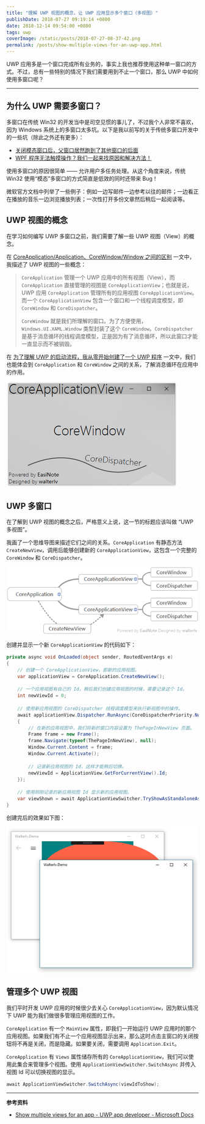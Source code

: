 ```yaml
---
title: "理解 UWP 视图的概念，让 UWP 应用显示多个窗口（多视图）"
publishDate: 2018-07-27 09:19:14 +0800
date: 2018-12-14 09:54:00 +0800
tags: uwp
coverImage: /static/posts/2018-07-27-08-37-42.png
permalink: /posts/show-multiple-views-for-an-uwp-app.html
---
```


UWP 应用多是一个窗口完成所有业务的，事实上我也推荐使用这种单一窗口的方式。不过，总有一些特别的情况下我们需要用到不止一个窗口，那么 UWP 中如何使用多窗口呢？

---

<div id="toc"></div>

## 为什么 UWP 需要多窗口？

多窗口在传统 Win32 的开发当中是司空见惯的事儿了，不过我个人非常不喜欢，因为 Windows 系统上的多窗口太多坑。以下是我以前写的关于传统多窗口开发中的一些坑（除此之外还有更多）：

- [关闭模态窗口后，父窗口居然跑到了其他窗口的后面](/post/fix-owner-window-dropping-down-when-close-a-modal-child-window)
- [WPF 程序无法触摸操作？我们一起来找原因和解决方法！](/wpf/2017/09/12/touch-not-work-in-wpf.html)

使用多窗口的原因很简单 —— 允许用户多任务处理。从这个角度来说，传统 Win32 使用“模态”多窗口的方式简直是低效的同时还带来 Bug！

微软官方文档中列举了一些例子：例如一边写邮件一边参考以往的邮件；一边看正在播放的音乐一边浏览播放列表；一次性打开多份文章然后稍后一起阅读等。

## UWP 视图的概念

在学习如何编写 UWP 多窗口之前，我们需要了解一些 UWP 视图（View）的概念。

在 [CoreApplication/Application、CoreWindow/Window 之间的区别](/post/core-application-window-of-uwp) 一文中，我描述了 UWP 视图的一些概念：

> `CoreApplication` 管理一个 UWP 应用中的所有视图（View），而 `CoreApplication` 直接管理的视图是 `CoreApplicationView`；也就是说，UWP 应用 `CoreApplication` 管理所有的应用视图 `CoreApplicationView`。而一个 `CoreApplicationView` 包含一个窗口和一个线程调度模型，即 `CoreWindow` 和 `CoreDispatcher`。
> 
> `CoreWindow` 就是我们所理解的窗口。为了方便使用，`Windows.UI.XAML.Window` 类型封装了这个 `CoreWindow`。`CoreDispatcher` 是基于消息循环的线程调度模型，正是因为有了消息循环，所以此窗口才能一直显示而不被销毁。

在 [为了理解 UWP 的启动流程，我从零开始创建了一个 UWP 程序](/post/create-uwp-app-from-zero-1) 一文中，我们也能体会到 `CoreApplication` 和 `CoreWindow` 之间的关系，了解消息循环在应用中的作用。

![UWP 应用视图](/static/posts/2018-07-27-08-37-42.png)

## UWP 多窗口

在了解到 UWP 视图的概念之后，严格意义上说，这一节的标题应该叫做 “UWP 多视图”。

我画了一个思维导图来描述它们之间的关系。`CoreApplication` 有静态方法 `CreateNewView`，调用后能够创建新的 `CoreApplicationView`，这包含一个完整的 `CoreWindow` 和 `CoreDispatcher`。

![UWP 创建应用视图](/static/posts/2018-07-27-08-48-53.png)

创建并显示一个新 `CoreApplicationView` 的代码如下：

```csharp
private async void OnLoaded(object sender, RoutedEventArgs e)
{
    // 创建一个 CoreApplicationView，即新的应用视图。
    var applicationView = CoreApplication.CreateNewView();

    // 一个应用视图有自己的 Id，稍后我们创建应用视图的时候，需要记录这个 Id。
    int newViewId = 0;

    // 使用新应用视图的 CoreDispatcher 线程调度模型来执行新视图中的操作。
    await applicationView.Dispatcher.RunAsync(CoreDispatcherPriority.Normal, () =>
    {
        // 在新的应用视图中，我们将新的窗口内容设置为 ThePageInNewView 页面。
        Frame frame = new Frame();
        frame.Navigate(typeof(ThePageInNewView), null);
        Window.Current.Content = frame;
        Window.Current.Activate();

        // 记录新应用视图的 Id，这样才能稍后切换。
        newViewId = ApplicationView.GetForCurrentView().Id;
    });

    // 使用刚刚记录的新应用视图 Id 显示新的应用视图。
    var viewShown = await ApplicationViewSwitcher.TryShowAsStandaloneAsync(newViewId);
}
```

创建完后的效果如下图：

![UWP 多窗口](/static/posts/2018-07-27-08-58-16.png)

## 管理多个 UWP 视图

我们平时开发 UWP 应用的时候很少去关心 `CoreApplicationView`，因为默认情况下 UWP 能为我们做很多管理应用视图的工作。

`CoreApplication` 有一个 `MainView` 属性，即我们一开始运行 UWP 应用时的那个应用视图。如果我们有不止一个应用视图显示出来，那么这时点击主窗口的关闭按钮将不再是关闭，而是隐藏。如果要关闭，需要调用 `Application.Exit`。

`CoreApplication` 有 `Views` 属性储存所有的 `CoreApplicationView`，我们可以使用此集合来管理多个视图。使用 `ApplicationViewSwitcher.SwitchAsync` 并传入视图 Id 可以切换视图的显示。

```csharp
await ApplicationViewSwitcher.SwitchAsync(viewIdToShow);
```

---

**参考资料**

- [Show multiple views for an app - UWP app developer - Microsoft Docs](https://docs.microsoft.com/en-us/windows/uwp/design/layout/show-multiple-views?wt.mc_id=MVP)


